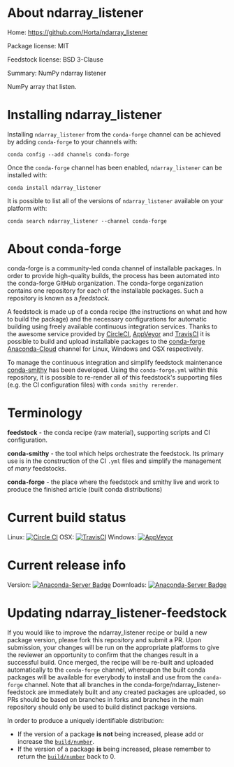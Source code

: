 About ndarray_listener
======================

Home: https://github.com/Horta/ndarray_listener

Package license: MIT

Feedstock license: BSD 3-Clause

Summary: NumPy ndarray listener

NumPy array that listen.


Installing ndarray_listener
===========================

Installing `ndarray_listener` from the `conda-forge` channel can be achieved by adding `conda-forge` to your channels with:

```
conda config --add channels conda-forge
```

Once the `conda-forge` channel has been enabled, `ndarray_listener` can be installed with:

```
conda install ndarray_listener
```

It is possible to list all of the versions of `ndarray_listener` available on your platform with:

```
conda search ndarray_listener --channel conda-forge
```



About conda-forge
=================

conda-forge is a community-led conda channel of installable packages.
In order to provide high-quality builds, the process has been automated into the
conda-forge GitHub organization. The conda-forge organization contains one repository
for each of the installable packages. Such a repository is known as a *feedstock*.

A feedstock is made up of a conda recipe (the instructions on what and how to build
the package) and the necessary configurations for automatic building using freely
available continuous integration services. Thanks to the awesome service provided by
[CircleCI](https://circleci.com/), [AppVeyor](http://www.appveyor.com/)
and [TravisCI](https://travis-ci.org/) it is possible to build and upload installable
packages to the [conda-forge](https://anaconda.org/conda-forge)
[Anaconda-Cloud](http://docs.anaconda.org/) channel for Linux, Windows and OSX respectively.

To manage the continuous integration and simplify feedstock maintenance
[conda-smithy](http://github.com/conda-forge/conda-smithy) has been developed.
Using the ``conda-forge.yml`` within this repository, it is possible to re-render all of
this feedstock's supporting files (e.g. the CI configuration files) with ``conda smithy rerender``.


Terminology
===========

**feedstock** - the conda recipe (raw material), supporting scripts and CI configuration.

**conda-smithy** - the tool which helps orchestrate the feedstock.
                   Its primary use is in the construction of the CI ``.yml`` files
                   and simplify the management of *many* feedstocks.

**conda-forge** - the place where the feedstock and smithy live and work to
                  produce the finished article (built conda distributions)

Current build status
====================

Linux: [![Circle CI](https://circleci.com/gh/conda-forge/ndarray_listener-feedstock.svg?style=shield)](https://circleci.com/gh/conda-forge/ndarray_listener-feedstock)
OSX: [![TravisCI](https://travis-ci.org/conda-forge/ndarray_listener-feedstock.svg?branch=master)](https://travis-ci.org/conda-forge/ndarray_listener-feedstock)
Windows: [![AppVeyor](https://ci.appveyor.com/api/projects/status/github/conda-forge/ndarray_listener-feedstock?svg=True)](https://ci.appveyor.com/project/conda-forge/ndarray-listener-feedstock/branch/master)

Current release info
====================
Version: [![Anaconda-Server Badge](https://anaconda.org/conda-forge/ndarray_listener/badges/version.svg)](https://anaconda.org/conda-forge/ndarray_listener)
Downloads: [![Anaconda-Server Badge](https://anaconda.org/conda-forge/ndarray_listener/badges/downloads.svg)](https://anaconda.org/conda-forge/ndarray_listener)


Updating ndarray_listener-feedstock
===================================

If you would like to improve the ndarray_listener recipe or build a new
package version, please fork this repository and submit a PR. Upon submission,
your changes will be run on the appropriate platforms to give the reviewer an
opportunity to confirm that the changes result in a successful build. Once
merged, the recipe will be re-built and uploaded automatically to the
`conda-forge` channel, whereupon the built conda packages will be available for
everybody to install and use from the `conda-forge` channel.
Note that all branches in the conda-forge/ndarray_listener-feedstock are
immediately built and any created packages are uploaded, so PRs should be based
on branches in forks and branches in the main repository should only be used to
build distinct package versions.

In order to produce a uniquely identifiable distribution:
 * If the version of a package **is not** being increased, please add or increase
   the [``build/number``](http://conda.pydata.org/docs/building/meta-yaml.html#build-number-and-string).
 * If the version of a package **is** being increased, please remember to return
   the [``build/number``](http://conda.pydata.org/docs/building/meta-yaml.html#build-number-and-string)
   back to 0.
